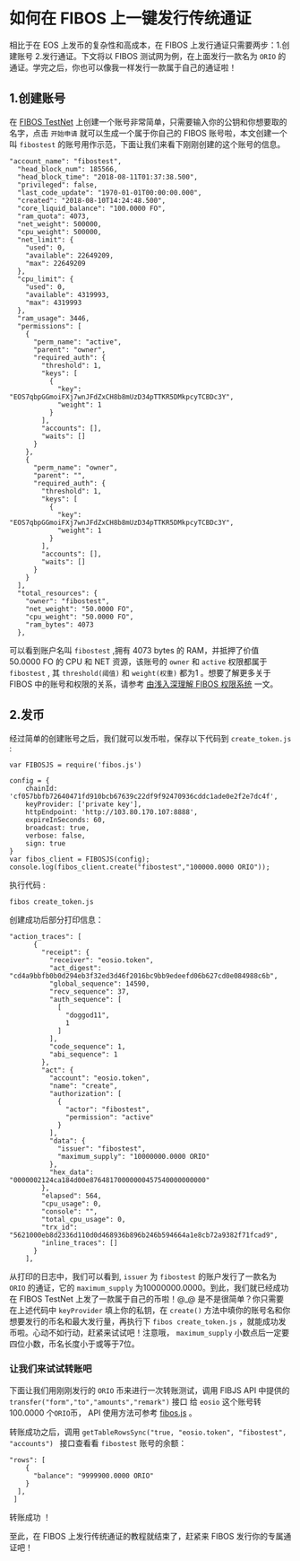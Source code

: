 # 如何在 FIBOS 上一键发行传统通证

相比于在 EOS 上发币的复杂性和高成本，在 FIBOS 上发行通证只需要两步：1.创建账号 2.发行通证。下文将以 FIBOS 测试网为例，在上面发行一款名为 `ORIO` 的通证。学完之后，你也可以像我一样发行一款属于自己的通证啦！

## 1.创建账号

在 [FIBOS TestNet](http://103.80.170.107:8080/) 上创建一个账号非常简单，只需要输入你的公钥和你想要取的名字，点击 `开始申请` 就可以生成一个属于你自己的 FIBOS 账号啦，本文创建一个叫 `fibostest` 的账号用作示范，下面让我们来看下刚刚创建的这个账号的信息。

```
"account_name": "fibostest",
  "head_block_num": 185566,
  "head_block_time": "2018-08-11T01:37:38.500",
  "privileged": false,
  "last_code_update": "1970-01-01T00:00:00.000",
  "created": "2018-08-10T14:24:48.500",
  "core_liquid_balance": "100.0000 FO",
  "ram_quota": 4073,
  "net_weight": 500000,
  "cpu_weight": 500000,
  "net_limit": {
    "used": 0,
    "available": 22649209,
    "max": 22649209
  },
  "cpu_limit": {
    "used": 0,
    "available": 4319993,
    "max": 4319993
  },
  "ram_usage": 3446,
  "permissions": [
    {
      "perm_name": "active",
      "parent": "owner",
      "required_auth": {
        "threshold": 1,
        "keys": [
          {
            "key": "EOS7qbpGGmoiFXj7wnJFdZxCH8b8mUzD34pTTKR5DMkpcyTCBDc3Y",
            "weight": 1
          }
        ],
        "accounts": [],
        "waits": []
      }
    },
    {
      "perm_name": "owner",
      "parent": "",
      "required_auth": {
        "threshold": 1,
        "keys": [
          {
            "key": "EOS7qbpGGmoiFXj7wnJFdZxCH8b8mUzD34pTTKR5DMkpcyTCBDc3Y",
            "weight": 1
          }
        ],
        "accounts": [],
        "waits": []
      }
    }
  ],
  "total_resources": {
    "owner": "fibostest",
    "net_weight": "50.0000 FO",
    "cpu_weight": "50.0000 FO",
    "ram_bytes": 4073
  },
```

可以看到账户名叫 `fibostest`  ,拥有 4073 bytes 的 RAM，并抵押了价值 50.0000 FO 的 CPU 和 NET 资源，该账号的 `owner` 和  `active`  权限都属于 `fibostest` , 其  `threshold(阈值)` 和  `weight(权重)`  都为1 。想要了解更多关于 FIBOS 中的账号和权限的关系，请参考 [由浅入深理解 FIBOS 权限系统](fibosauth.md) 一文。

## 2.发币

经过简单的创建账号之后，我们就可以发币啦，保存以下代码到 `create_token.js` :

```
var FIBOSJS = require('fibos.js')

config = {
	chainId: 'cf057bbfb72640471fd910bcb67639c22df9f92470936cddc1ade0e2f2e7dc4f', 
	keyProvider: ['private key'], 
	httpEndpoint: 'http://103.80.170.107:8888',
	expireInSeconds: 60,
	broadcast: true,
	verbose: false, 
	sign: true
}
var fibos_client = FIBOSJS(config);
console.log(fibos_client.create("fibostest","100000.0000 ORIO"));
```

执行代码 :

```
fibos create_token.js
```

创建成功后部分打印信息：

```
"action_traces": [
      {
        "receipt": {
          "receiver": "eosio.token",
          "act_digest": "cd4a9bbfb0b0d294eb3f32ed3d46f2016bc9bb9edeefd06b627cd0e084988c6b",
          "global_sequence": 14590,
          "recv_sequence": 37,
          "auth_sequence": [
            [
              "doggod11",
              1
            ]
          ],
          "code_sequence": 1,
          "abi_sequence": 1
        },
        "act": {
          "account": "eosio.token",
          "name": "create",
          "authorization": [
            {
              "actor": "fibostest",
              "permission": "active"
            }
          ],
          "data": {
            "issuer": "fibostest",
            "maximum_supply": "10000000.0000 ORIO"
          },
          "hex_data": "0000002124ca184d00e87648170000000457540000000000"
        },
        "elapsed": 564,
        "cpu_usage": 0,
        "console": "",
        "total_cpu_usage": 0,
        "trx_id": "5621000eb8d2336d110d0d468936b896b246b594664a1e8cb72a9382f71fcad9",
        "inline_traces": []
      }
    ],
```

从打印的日志中，我们可以看到, `issuer` 为 `fibostest` 的账户发行了一款名为 `ORIO` 的通证，它的 `maximum_supply` 为10000000.0000。到此，我们就已经成功在 FIBOS TestNet 上发了一款属于自己的币啦！@_@ 是不是很简单？你只需要在上述代码中  `keyProvider` 填上你的私钥，在 `create()` 方法中填你的账号名和你想要发行的币名和最大发行量，再执行下 `fibos create_token.js` ，就能成功发币啦。心动不如行动，赶紧来试试吧！注意哦， `maximum_supply`  小数点后一定要四位小数，币名长度小于或等于7位。

### 让我们来试试转账吧

下面让我们用刚刚发行的  `ORIO` 币来进行一次转账测试，调用 FIBJS API 中提供的 `transfer("form","to","amounts","remark")` 接口 给 `eosio` 这个账号转 100.0000 个`ORIO`币， API 使用方法可参考 [fibos.js](https://github.com/FIBOSIO/fibos.js) 。

转账成功之后，调用 `getTableRowsSync("true, "eosio.token", "fibostest", "accounts") ` 接口查看看 `fibostest`  账号的余额：

```
"rows": [
    {
      "balance": "9999900.0000 ORIO"
    }
  ],
 ]
```

转账成功 ！

至此，在 FIBOS 上发行传统通证的教程就结束了，赶紧来 FIBOS 发行你的专属通证吧！



